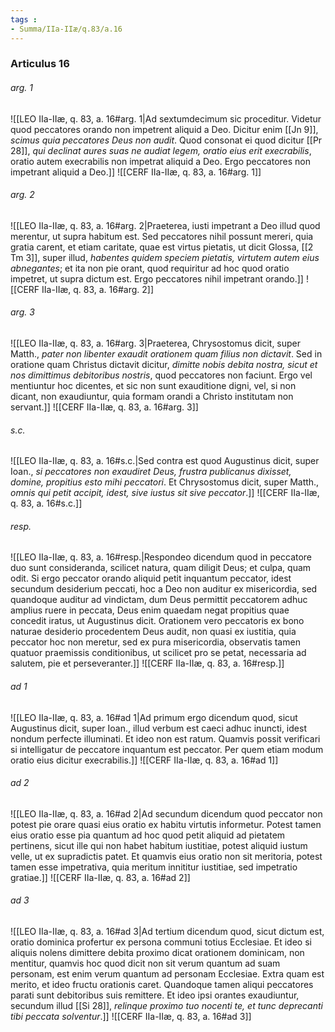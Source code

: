 ```yaml
---
tags : 
- Summa/IIa-IIæ/q.83/a.16
---
```


### Articulus 16

###### arg. 1
![[LEO IIa-IIæ, q. 83, a. 16#arg. 1|Ad sextumdecimum sic proceditur. Videtur quod peccatores orando non impetrent aliquid a Deo. Dicitur enim [[Jn 9]], *scimus quia peccatores Deus non audit*. Quod consonat ei quod dicitur [[Pr 28]], *qui declinat aures suas ne audiat legem, oratio eius erit execrabilis*, oratio autem execrabilis non impetrat aliquid a Deo. Ergo peccatores non impetrant aliquid a Deo.]]
![[CERF IIa-IIæ, q. 83, a. 16#arg. 1]]

###### arg. 2
![[LEO IIa-IIæ, q. 83, a. 16#arg. 2|Praeterea, iusti impetrant a Deo illud quod merentur, ut supra habitum est. Sed peccatores nihil possunt mereri, quia gratia carent, et etiam caritate, quae est virtus pietatis, ut dicit Glossa, [[2 Tm 3]], super illud, *habentes quidem speciem pietatis, virtutem autem eius abnegantes*; et ita non pie orant, quod requiritur ad hoc quod oratio impetret, ut supra dictum est. Ergo peccatores nihil impetrant orando.]]
![[CERF IIa-IIæ, q. 83, a. 16#arg. 2]]

###### arg. 3
![[LEO IIa-IIæ, q. 83, a. 16#arg. 3|Praeterea, Chrysostomus dicit, super Matth., *pater non libenter exaudit orationem quam filius non dictavit*. Sed in oratione quam Christus dictavit dicitur, *dimitte nobis debita nostra, sicut et nos dimittimus debitoribus nostris*, quod peccatores non faciunt. Ergo vel mentiuntur hoc dicentes, et sic non sunt exauditione digni, vel, si non dicant, non exaudiuntur, quia formam orandi a Christo institutam non servant.]]
![[CERF IIa-IIæ, q. 83, a. 16#arg. 3]]

###### s.c.
![[LEO IIa-IIæ, q. 83, a. 16#s.c.|Sed contra est quod Augustinus dicit, super Ioan., *si peccatores non exaudiret Deus, frustra publicanus dixisset, domine, propitius esto mihi peccatori*. Et Chrysostomus dicit, super Matth., *omnis qui petit accipit, idest, sive iustus sit sive peccator*.]]
![[CERF IIa-IIæ, q. 83, a. 16#s.c.]]

###### resp.
![[LEO IIa-IIæ, q. 83, a. 16#resp.|Respondeo dicendum quod in peccatore duo sunt consideranda, scilicet natura, quam diligit Deus; et culpa, quam odit. Si ergo peccator orando aliquid petit inquantum peccator, idest secundum desiderium peccati, hoc a Deo non auditur ex misericordia, sed quandoque auditur ad vindictam, dum Deus permittit peccatorem adhuc amplius ruere in peccata, Deus enim quaedam negat propitius quae concedit iratus, ut Augustinus dicit. Orationem vero peccatoris ex bono naturae desiderio procedentem Deus audit, non quasi ex iustitia, quia peccator hoc non meretur, sed ex pura misericordia, observatis tamen quatuor praemissis conditionibus, ut scilicet pro se petat, necessaria ad salutem, pie et perseveranter.]]
![[CERF IIa-IIæ, q. 83, a. 16#resp.]]

###### ad 1
![[LEO IIa-IIæ, q. 83, a. 16#ad 1|Ad primum ergo dicendum quod, sicut Augustinus dicit, super Ioan., illud verbum est caeci adhuc inuncti, idest nondum perfecte illuminati. Et ideo non est ratum. Quamvis possit verificari si intelligatur de peccatore inquantum est peccator. Per quem etiam modum oratio eius dicitur execrabilis.]]
![[CERF IIa-IIæ, q. 83, a. 16#ad 1]]

###### ad 2
![[LEO IIa-IIæ, q. 83, a. 16#ad 2|Ad secundum dicendum quod peccator non potest pie orare quasi eius oratio ex habitu virtutis informetur. Potest tamen eius oratio esse pia quantum ad hoc quod petit aliquid ad pietatem pertinens, sicut ille qui non habet habitum iustitiae, potest aliquid iustum velle, ut ex supradictis patet. Et quamvis eius oratio non sit meritoria, potest tamen esse impetrativa, quia meritum innititur iustitiae, sed impetratio gratiae.]]
![[CERF IIa-IIæ, q. 83, a. 16#ad 2]]

###### ad 3
![[LEO IIa-IIæ, q. 83, a. 16#ad 3|Ad tertium dicendum quod, sicut dictum est, oratio dominica profertur ex persona communi totius Ecclesiae. Et ideo si aliquis nolens dimittere debita proximo dicat orationem dominicam, non mentitur, quamvis hoc quod dicit non sit verum quantum ad suam personam, est enim verum quantum ad personam Ecclesiae. Extra quam est merito, et ideo fructu orationis caret. Quandoque tamen aliqui peccatores parati sunt debitoribus suis remittere. Et ideo ipsi orantes exaudiuntur, secundum illud [[Si 28]], *relinque proximo tuo nocenti te, et tunc deprecanti tibi peccata solventur*.]]
![[CERF IIa-IIæ, q. 83, a. 16#ad 3]]

